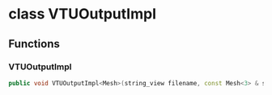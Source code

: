# class VTUOutputImpl

## Functions

### VTUOutputImpl

```cpp
public void VTUOutputImpl<Mesh>(string_view filename, const Mesh<3> & solid)
```
